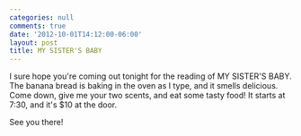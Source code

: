 ```yaml
---
categories: null
comments: true
date: '2012-10-01T14:12:00-06:00'
layout: post
title: MY SISTER'S BABY
---
```


I sure hope you're coming out tonight for the reading of MY SISTER'S BABY. The banana bread is baking in the oven as I type, and it smells delicious. Come down, give me your two scents, and eat some tasty food! It starts at 7:30, and it's $10 at the door.

See you there!